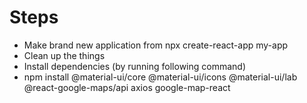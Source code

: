 # Steps

- Make brand new application from npx create-react-app my-app
- Clean up the things
- Install dependencies (by running following command)
- npm install @material-ui/core @material-ui/icons @material-ui/lab @react-google-maps/api axios google-map-react

